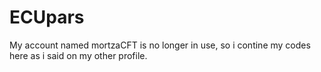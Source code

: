 # ECUpars

My account named mortzaCFT is no longer in use, so i contine my codes here as i said on my other profile.
